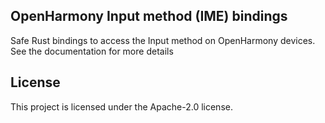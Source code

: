 ## OpenHarmony Input method (IME) bindings

Safe Rust bindings to access the Input method on OpenHarmony devices.
See the documentation for more details

## License

This project is licensed under the Apache-2.0 license.
